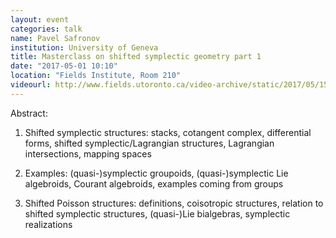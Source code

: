 ```yaml
---
layout: event
categories: talk
name: Pavel Safronov
institution: University of Geneva
title: Masterclass on shifted symplectic geometry part 1
date: "2017-05-01 10:10"
location: "Fields Institute, Room 210"
videourl: http://www.fields.utoronto.ca/video-archive/static/2017/05/1511-16794/mergedvideo.ogv
---
```

Abstract:
1) Shifted symplectic structures: stacks, cotangent complex,
differential forms, shifted symplectic/Lagrangian structures,
Lagrangian intersections, mapping spaces

2) Examples: (quasi-)symplectic groupoids, (quasi-)symplectic Lie
algebroids, Courant algebroids, examples coming from groups

3) Shifted Poisson structures: definitions, coisotropic structures,
relation to shifted symplectic structures, (quasi-)Lie bialgebras,
symplectic realizations
